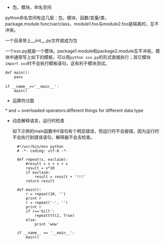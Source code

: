 ﻿* 包，模块，命名空间

python命名空间有这几层：包，模块，函数/变量/类，package.module.func/var/class，module1.foo与module2.foo是隔离的，互不冲突。

一个目录带上__init__.py文件就成为包

一个xxx.py就是一个模块。package1.module和package2.module互不冲突。模块中通常写上如下的模板，可以用`python xxx.py`的形式直接执行；其它模块`import xxx`时不会执行模板语句，这有利于模块测试。

	def main():
		pass

	if __name__=='__main__'：
		main()

* 运算符过载

\* and + overloaded operators:different things for different data type

* 动态解释语言，运行时检查

    如下示例的main函数中if语句有个明显错误，但运行时不会报错，因为运行时不会执行到错误语句，解释器不会去检查。

		#!/usr/bin/env python
		# -*- coding: utf-8 -*-

		def repeat(s, exclaim):
    		#result = s + s + s
    		result = s*10
    		if exclaim:
        		result = result + '!!!'
    		return result

		def main():
    		r = repeat(10, '')
    		print r
    		r = repeat('-', '')
    		print r
    		if r=='bill':
        		repeatttt(2, True)
    		else:
        		print 'wow'

		if __name__ == '__main__':
    		main()
